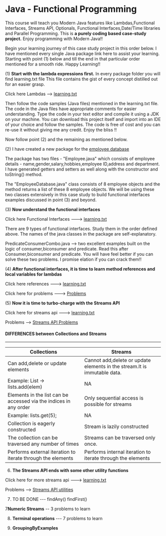 # Java - Functional Programming

This course will teach you Modern Java features like Lambdas,Functional Interfaces, Streams API, Optionals, Functional Interfaces,Date/Time libraries and Parallel Programming. This is **a purely coding based case-study project.** Enjoy programming with Modern Java!!


Begin your learning journey of this case study project in this order below. I have mentioned every single Java package link here to assist your learning. Starting with point (1) below and till the end in that particular order mentioned for a smooth ride. Happy Learning!!

(1) **Start with the lambda expressions first.** In every package folder you will find learning.txt file
This file contains the gist of every concept distilled out for an easier grasp.

Click here Lambdas --> [learning.txt](https://github.com/hegde10122/ModernJavaLearnings/blob/master/hegde/src/java8/learnings/lambdas/learning.txt "Lambdas")

Then follow the code samples (Java files) mentioned in the learning.txt file. The code in the Java files have appropriate comments for easier understanding. Type the code in your text editor and compile it using a JDK on your machine. You can download this project itself and import into an IDE of your choice and follow the samples.
The code is free of cost and you can re-use it without giving me any credit. Enjoy the bliss !!

Now follow point (2) and the remaining as mentioned below.

(2)
I have created a new package for the [employee database](https://github.com/hegde10122/ModernJavaLearnings/blob/master/hegde/src/java8/learnings/casestudy "Case study")

The package has two files - "Employee.java" which consists of employee details - name,gender,salary,hobbies,employee ID,address and
department. I have generated getters and setters as well along with the constructor and toString() method.

The "EmployeeDatabase.java" class consists of 8 employee objects and the method returns a list of these 8 employee objects. We will be using these two classes extensively in this case study to build functional interfaces examples
discussed in point (3) and beyond.

(3) **Now understand the functional interfaces**

Click here Functional Interfaces ---> [learning.txt](https://github.com/hegde10122/ModernJavaLearnings/blob/master/hegde/src/java8/learnings/functionalinterface/learning.txt "Functional Interfaces")

There are 9 types of functional interfaces. Study them in the order defined above. The names of the java classes in the package are self-explanatory.

PredicateConsumerCombo.java --> two excellent examples built on the logic of consumer,biconsumer and predicate. Read this after Consumer,biconsumer and predicate. You will have feel better if you can solve these two problems. I promise elation if you can crack them!!


(4) **After functional interfaces, it is time to learn method references and local variables for lambdas**

Click here references ---> [learning.txt](https://github.com/hegde10122/ModernJavaLearnings/blob/master/hegde/src/java8/learnings/referenceslambdas/learning.txt "Method references")

Click here for problems ---> [Problems](https://github.com/hegde10122/ModernJavaLearnings/blob/master/hegde/src/java8/learnings/referenceslambdas "Problems")

(5) **Now it is time to turbo-charge with the Streams API**

Click here for streams api ---> [learning.txt](https://github.com/hegde10122/ModernJavaLearnings/blob/master/hegde/src/java8/learnings/streams/learning.txt "Streams API")

Problems --> [Streams API Problems](https://github.com/hegde10122/ModernJavaLearnings/blob/master/hegde/src/java8/learnings/streams "Streams API")



#### DIFFERENCES between Collections and Streams
---------------------------------------------

| Collections  | Streams |
| ---------------------------------------- | -------------------------------------------- |
|Can add,delete or update elements|Cannot add,delete or update elements in the stream.It is immutable data.|
|Example: List -> lists.add(elem)| NA |
|Elements in the list can be accessed via the indices in any order | Only sequential access is possible for streams |
|Example: lists.get(5);| NA |
|Collection is eagerly constructed|Stream is lazily constructed|
|The collection can be traversed any number of times|Streams can be traversed only once.|
|Performs external iteration to iterate through the elements|Performs internal iteration to iterate through the elements|

6) **The Streams API ends with some other utility functions**

Click here for more streams api ---> [learning.txt](https://github.com/hegde10122/ModernJavaLearnings/blob/master/hegde/src/java8/learnings/streamexamples/learning.txt "Streams API")

Problems --> [Streams API utilities](https://github.com/hegde10122/ModernJavaLearnings/blob/master/hegde/src/java8/learnings/streamexamples "Streams API Utilities")

7) TO BE DONE --- findAny() findFirst()

7**Numeric Streams** -- 3 problems to learn

8) **Terminal operations** --- 7 problems to learn

9) **GroupingByExamples**